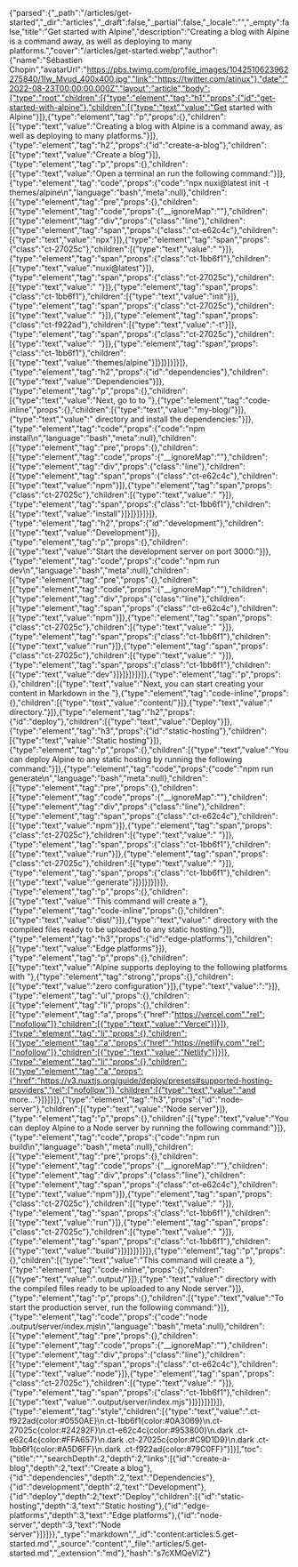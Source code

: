 {"parsed":{"_path":"/articles/get-started","_dir":"articles","_draft":false,"_partial":false,"_locale":"","_empty":false,"title":"Get started with Alpine","description":"Creating a blog with Alpine is a command away, as well as deploying to many platforms.","cover":"/articles/get-started.webp","author":{"name":"Sébastien Chopin","avatarUrl":"https://pbs.twimg.com/profile_images/1042510623962275840/1Iw_Mvud_400x400.jpg","link":"https://twitter.com/atinux"},"date":"2022-08-23T00:00:00.000Z","layout":"article","body":{"type":"root","children":[{"type":"element","tag":"h1","props":{"id":"get-started-with-alpine"},"children":[{"type":"text","value":"Get started with Alpine"}]},{"type":"element","tag":"p","props":{},"children":[{"type":"text","value":"Creating a blog with Alpine is a command away, as well as deploying to many platforms."}]},{"type":"element","tag":"h2","props":{"id":"create-a-blog"},"children":[{"type":"text","value":"Create a blog"}]},{"type":"element","tag":"p","props":{},"children":[{"type":"text","value":"Open a terminal an run the following command:"}]},{"type":"element","tag":"code","props":{"code":"npx nuxi@latest init -t themes/alpine\n","language":"bash","meta":null},"children":[{"type":"element","tag":"pre","props":{},"children":[{"type":"element","tag":"code","props":{"__ignoreMap":""},"children":[{"type":"element","tag":"div","props":{"class":"line"},"children":[{"type":"element","tag":"span","props":{"class":"ct-e62c4c"},"children":[{"type":"text","value":"npx"}]},{"type":"element","tag":"span","props":{"class":"ct-27025c"},"children":[{"type":"text","value":" "}]},{"type":"element","tag":"span","props":{"class":"ct-1bb6f1"},"children":[{"type":"text","value":"nuxi@latest"}]},{"type":"element","tag":"span","props":{"class":"ct-27025c"},"children":[{"type":"text","value":" "}]},{"type":"element","tag":"span","props":{"class":"ct-1bb6f1"},"children":[{"type":"text","value":"init"}]},{"type":"element","tag":"span","props":{"class":"ct-27025c"},"children":[{"type":"text","value":" "}]},{"type":"element","tag":"span","props":{"class":"ct-f922ad"},"children":[{"type":"text","value":"-t"}]},{"type":"element","tag":"span","props":{"class":"ct-27025c"},"children":[{"type":"text","value":" "}]},{"type":"element","tag":"span","props":{"class":"ct-1bb6f1"},"children":[{"type":"text","value":"themes/alpine"}]}]}]}]}]},{"type":"element","tag":"h2","props":{"id":"dependencies"},"children":[{"type":"text","value":"Dependencies"}]},{"type":"element","tag":"p","props":{},"children":[{"type":"text","value":"Next, go to to "},{"type":"element","tag":"code-inline","props":{},"children":[{"type":"text","value":"my-blog/"}]},{"type":"text","value":" directory and install the dependencies:"}]},{"type":"element","tag":"code","props":{"code":"npm install\n","language":"bash","meta":null},"children":[{"type":"element","tag":"pre","props":{},"children":[{"type":"element","tag":"code","props":{"__ignoreMap":""},"children":[{"type":"element","tag":"div","props":{"class":"line"},"children":[{"type":"element","tag":"span","props":{"class":"ct-e62c4c"},"children":[{"type":"text","value":"npm"}]},{"type":"element","tag":"span","props":{"class":"ct-27025c"},"children":[{"type":"text","value":" "}]},{"type":"element","tag":"span","props":{"class":"ct-1bb6f1"},"children":[{"type":"text","value":"install"}]}]}]}]}]},{"type":"element","tag":"h2","props":{"id":"development"},"children":[{"type":"text","value":"Development"}]},{"type":"element","tag":"p","props":{},"children":[{"type":"text","value":"Start the development server on port 3000:"}]},{"type":"element","tag":"code","props":{"code":"npm run dev\n","language":"bash","meta":null},"children":[{"type":"element","tag":"pre","props":{},"children":[{"type":"element","tag":"code","props":{"__ignoreMap":""},"children":[{"type":"element","tag":"div","props":{"class":"line"},"children":[{"type":"element","tag":"span","props":{"class":"ct-e62c4c"},"children":[{"type":"text","value":"npm"}]},{"type":"element","tag":"span","props":{"class":"ct-27025c"},"children":[{"type":"text","value":" "}]},{"type":"element","tag":"span","props":{"class":"ct-1bb6f1"},"children":[{"type":"text","value":"run"}]},{"type":"element","tag":"span","props":{"class":"ct-27025c"},"children":[{"type":"text","value":" "}]},{"type":"element","tag":"span","props":{"class":"ct-1bb6f1"},"children":[{"type":"text","value":"dev"}]}]}]}]}]},{"type":"element","tag":"p","props":{},"children":[{"type":"text","value":"Next, you can start creating your content in Markdown in the "},{"type":"element","tag":"code-inline","props":{},"children":[{"type":"text","value":"content/"}]},{"type":"text","value":" directory."}]},{"type":"element","tag":"h2","props":{"id":"deploy"},"children":[{"type":"text","value":"Deploy"}]},{"type":"element","tag":"h3","props":{"id":"static-hosting"},"children":[{"type":"text","value":"Static hosting"}]},{"type":"element","tag":"p","props":{},"children":[{"type":"text","value":"You can deploy Alpine to any static hosting by running the following command:"}]},{"type":"element","tag":"code","props":{"code":"npm run generate\n","language":"bash","meta":null},"children":[{"type":"element","tag":"pre","props":{},"children":[{"type":"element","tag":"code","props":{"__ignoreMap":""},"children":[{"type":"element","tag":"div","props":{"class":"line"},"children":[{"type":"element","tag":"span","props":{"class":"ct-e62c4c"},"children":[{"type":"text","value":"npm"}]},{"type":"element","tag":"span","props":{"class":"ct-27025c"},"children":[{"type":"text","value":" "}]},{"type":"element","tag":"span","props":{"class":"ct-1bb6f1"},"children":[{"type":"text","value":"run"}]},{"type":"element","tag":"span","props":{"class":"ct-27025c"},"children":[{"type":"text","value":" "}]},{"type":"element","tag":"span","props":{"class":"ct-1bb6f1"},"children":[{"type":"text","value":"generate"}]}]}]}]}]},{"type":"element","tag":"p","props":{},"children":[{"type":"text","value":"This command will create a "},{"type":"element","tag":"code-inline","props":{},"children":[{"type":"text","value":"dist/"}]},{"type":"text","value":" directory with the compiled files ready to be uploaded to any static hosting."}]},{"type":"element","tag":"h3","props":{"id":"edge-platforms"},"children":[{"type":"text","value":"Edge platforms"}]},{"type":"element","tag":"p","props":{},"children":[{"type":"text","value":"Alpine supports deploying to the following platforms with "},{"type":"element","tag":"strong","props":{},"children":[{"type":"text","value":"zero configuration"}]},{"type":"text","value":":"}]},{"type":"element","tag":"ul","props":{},"children":[{"type":"element","tag":"li","props":{},"children":[{"type":"element","tag":"a","props":{"href":"https://vercel.com","rel":["nofollow"]},"children":[{"type":"text","value":"Vercel"}]}]},{"type":"element","tag":"li","props":{},"children":[{"type":"element","tag":"a","props":{"href":"https://netlify.com","rel":["nofollow"]},"children":[{"type":"text","value":"Netlify"}]}]},{"type":"element","tag":"li","props":{},"children":[{"type":"element","tag":"a","props":{"href":"https://v3.nuxtjs.org/guide/deploy/presets#supported-hosting-providers","rel":["nofollow"]},"children":[{"type":"text","value":"and more..."}]}]}]},{"type":"element","tag":"h3","props":{"id":"node-server"},"children":[{"type":"text","value":"Node server"}]},{"type":"element","tag":"p","props":{},"children":[{"type":"text","value":"You can deploy Alpine to a Node server by running the following command:"}]},{"type":"element","tag":"code","props":{"code":"npm run build\n","language":"bash","meta":null},"children":[{"type":"element","tag":"pre","props":{},"children":[{"type":"element","tag":"code","props":{"__ignoreMap":""},"children":[{"type":"element","tag":"div","props":{"class":"line"},"children":[{"type":"element","tag":"span","props":{"class":"ct-e62c4c"},"children":[{"type":"text","value":"npm"}]},{"type":"element","tag":"span","props":{"class":"ct-27025c"},"children":[{"type":"text","value":" "}]},{"type":"element","tag":"span","props":{"class":"ct-1bb6f1"},"children":[{"type":"text","value":"run"}]},{"type":"element","tag":"span","props":{"class":"ct-27025c"},"children":[{"type":"text","value":" "}]},{"type":"element","tag":"span","props":{"class":"ct-1bb6f1"},"children":[{"type":"text","value":"build"}]}]}]}]}]},{"type":"element","tag":"p","props":{},"children":[{"type":"text","value":"This command will create a "},{"type":"element","tag":"code-inline","props":{},"children":[{"type":"text","value":".output/"}]},{"type":"text","value":" directory with the compiled files ready to be uploaded to any Node server."}]},{"type":"element","tag":"p","props":{},"children":[{"type":"text","value":"To start the production server, run the following command:"}]},{"type":"element","tag":"code","props":{"code":"node .output/server/index.mjs\n","language":"bash","meta":null},"children":[{"type":"element","tag":"pre","props":{},"children":[{"type":"element","tag":"code","props":{"__ignoreMap":""},"children":[{"type":"element","tag":"div","props":{"class":"line"},"children":[{"type":"element","tag":"span","props":{"class":"ct-e62c4c"},"children":[{"type":"text","value":"node"}]},{"type":"element","tag":"span","props":{"class":"ct-27025c"},"children":[{"type":"text","value":" "}]},{"type":"element","tag":"span","props":{"class":"ct-1bb6f1"},"children":[{"type":"text","value":".output/server/index.mjs"}]}]}]}]}]},{"type":"element","tag":"style","children":[{"type":"text","value":".ct-f922ad{color:#0550AE}\n.ct-1bb6f1{color:#0A3069}\n.ct-27025c{color:#24292F}\n.ct-e62c4c{color:#953800}\n.dark .ct-e62c4c{color:#FFA657}\n.dark .ct-27025c{color:#C9D1D9}\n.dark .ct-1bb6f1{color:#A5D6FF}\n.dark .ct-f922ad{color:#79C0FF}"}]}],"toc":{"title":"","searchDepth":2,"depth":2,"links":[{"id":"create-a-blog","depth":2,"text":"Create a blog"},{"id":"dependencies","depth":2,"text":"Dependencies"},{"id":"development","depth":2,"text":"Development"},{"id":"deploy","depth":2,"text":"Deploy","children":[{"id":"static-hosting","depth":3,"text":"Static hosting"},{"id":"edge-platforms","depth":3,"text":"Edge platforms"},{"id":"node-server","depth":3,"text":"Node server"}]}]}},"_type":"markdown","_id":"content:articles:5.get-started.md","_source":"content","_file":"articles/5.get-started.md","_extension":"md"},"hash":"s7cXMQeVlZ"}
